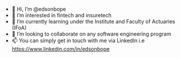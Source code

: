 - 👋 Hi, I’m @edsonbope
- 👀 I’m interested in fintech and insuretech
- 🌱 I’m currently learning under the Institute and Faculty of Actuaries (IFoA)
- 💞️ I’m looking to collaborate on any software engineering program 
- 📫 You can simply get in touch with me via LinkedIn i.e https://www.linkedin.com/in/edsonbope

<!---
edsonbope/edsonbope is a ✨ special ✨ repository because its `README.md` (this file) appears on your GitHub profile.
You can click the Preview link to take a look at your changes.
--->

